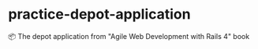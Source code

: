 # practice-depot-application
:package: The depot application from "Agile Web Development with Rails 4" book
